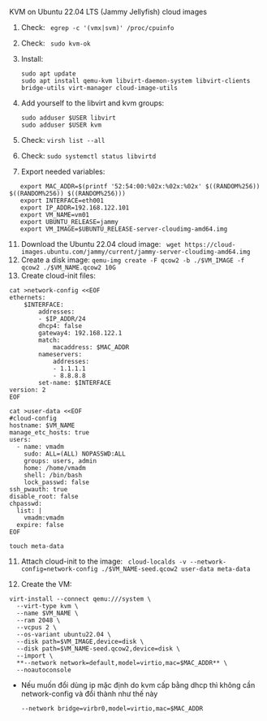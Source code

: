 KVM on Ubuntu 22.04 LTS (Jammy Jellyfish) cloud images
1. Check: ``` egrep -c '(vmx|svm)' /proc/cpuinfo``` 
2. Check: ``` sudo kvm-ok``` 
3. Install:
   
   ```
   sudo apt update
   sudo apt install qemu-kvm libvirt-daemon-system libvirt-clients bridge-utils virt-manager cloud-image-utils
   ```
5. Add yourself to the libvirt and kvm groups:

   ```
   sudo adduser $USER libvirt
   sudo adduser $USER kvm
   ``` 
7. Check: ```virsh list --all```
8. Check: ```sudo systemctl status libvirtd```
9. Export needed variables:
```
   export MAC_ADDR=$(printf '52:54:00:%02x:%02x:%02x' $((RANDOM%256)) $((RANDOM%256)) $((RANDOM%256)))
   export INTERFACE=eth001
   export IP_ADDR=192.168.122.101
   export VM_NAME=vm01
   export UBUNTU_RELEASE=jammy
   export VM_IMAGE=$UBUNTU_RELEASE-server-cloudimg-amd64.img
```
11. Download the Ubuntu 22.04 cloud image:
``` wget https://cloud-images.ubuntu.com/jammy/current/jammy-server-cloudimg-amd64.img```
9. Create a disk image:
```qemu-img create -F qcow2 -b ./$VM_IMAGE -f qcow2 ./$VM_NAME.qcow2 10G```
10. Create cloud-init files:
```
cat >network-config <<EOF                                                             
ethernets:    
    $INTERFACE:
        addresses:
        - $IP_ADDR/24
        dhcp4: false
        gateway4: 192.168.122.1
        match:
            macaddress: $MAC_ADDR
        nameservers:
            addresses:
            - 1.1.1.1
            - 8.8.8.8
        set-name: $INTERFACE
version: 2
EOF

cat >user-data <<EOF
#cloud-config
hostname: $VM_NAME
manage_etc_hosts: true
users:
  - name: vmadm
    sudo: ALL=(ALL) NOPASSWD:ALL
    groups: users, admin
    home: /home/vmadm
    shell: /bin/bash
    lock_passwd: false
ssh_pwauth: true
disable_root: false
chpasswd:
  list: |
    vmadm:vmadm
  expire: false
EOF
```

```touch meta-data```

11. Attach cloud-init to the image:
  ``` cloud-localds -v --network-config=network-config ./$VM_NAME-seed.qcow2 user-data meta-data``` 

13. Create the VM:
```
virt-install --connect qemu:///system \
  --virt-type kvm \
  --name $VM_NAME \
  --ram 2048 \
  --vcpus 2 \
  --os-variant ubuntu22.04 \
  --disk path=$VM_IMAGE,device=disk \
  --disk path=$VM_NAME-seed.qcow2,device=disk \
  --import \
  **--network network=default,model=virtio,mac=$MAC_ADDR** \
  --noautoconsole
```
- Nếu muốn đổi dùng ip mặc định do kvm cấp bằng dhcp thì không cần network-config và đổi thành như thế này

  ```--network bridge=virbr0,model=virtio,mac=$MAC_ADDR```
